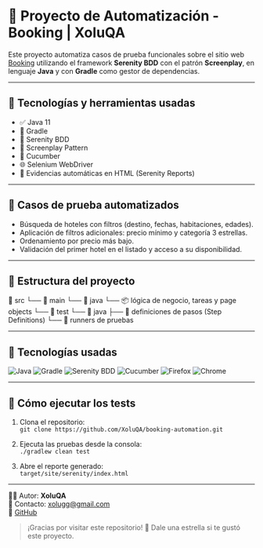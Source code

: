 # 🧪 Proyecto de Automatización - Booking | XoluQA

Este proyecto automatiza casos de prueba funcionales sobre el sitio web [Booking](https://www.booking.com/) utilizando el framework **Serenity BDD** con el patrón **Screenplay**, en lenguaje **Java** y con **Gradle** como gestor de dependencias.

---

## 🚀 Tecnologías y herramientas usadas

- ✅ Java 11  
- 🔧 Gradle  
- 🎯 Serenity BDD  
- 🧠 Screenplay Pattern  
- 🥒 Cucumber  
- 🌐 Selenium WebDriver  
- 📄 Evidencias automáticas en HTML (Serenity Reports)  

---

## 📄 Casos de prueba automatizados

- Búsqueda de hoteles con filtros (destino, fechas, habitaciones, edades).  
- Aplicación de filtros adicionales: precio mínimo y categoría 3 estrellas.  
- Ordenamiento por precio más bajo.  
- Validación del primer hotel en el listado y acceso a su disponibilidad.

---

## 📁 Estructura del proyecto

📁 src
└── 📁 main
└── 📁 java
└── 📦 lógica de negocio, tareas y page objects
└── 📁 test
└── 📁 java
├── 🥒 definiciones de pasos (Step Definitions)
└── 🧪 runners de pruebas


---

## 🔧 Tecnologías usadas

![Java](https://img.shields.io/badge/Java-ED8B00?style=flat&logo=java&logoColor=white)
![Gradle](https://img.shields.io/badge/Gradle-02303A?style=flat&logo=gradle&logoColor=white)
![Serenity BDD](https://img.shields.io/badge/Serenity_BDD-00aaff?style=flat)
![Cucumber](https://img.shields.io/badge/Cucumber-23D96C?style=flat&logo=cucumber&logoColor=white)
![Firefox](https://img.shields.io/badge/Firefox-FF7139?style=flat&logo=firefox&logoColor=white)
![Chrome](https://img.shields.io/badge/Chrome-4285F4?style=for-the-badge&logo=google-chrome&logoColor=white)

---

## 🧪 Cómo ejecutar los tests

1. Clona el repositorio:  
   `git clone https://github.com/XoluQA/booking-automation.git`

2. Ejecuta las pruebas desde la consola:  
   `./gradlew clean test`

3. Abre el reporte generado:  
   `target/site/serenity/index.html`

---

👨‍💻 Autor: **XoluQA**  
📩 Contacto: [xolugg@gmail.com](mailto:xolugg@gmail.com)  
🔗 [GitHub](https://github.com/XoluQA)

> ¡Gracias por visitar este repositorio! 🌟 Dale una estrella si te gustó este proyecto.
